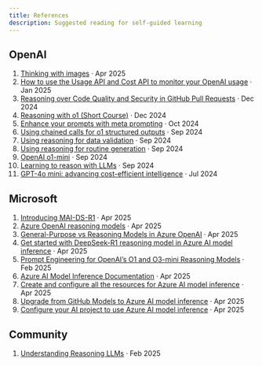 ```yaml
---
title: References
description: Suggested reading for self-guided learning
---
```


## OpenAI 

1. [Thinking with images](https://openai.com/index/thinking-with-images/) · Apr 2025
1. [How to use the Usage API and Cost API to monitor your OpenAI usage](https://cookbook.openai.com/examples/completions_usage_api) · Jan 2025
1. [Reasoning over Code Quality and Security in GitHub Pull Requests](https://cookbook.openai.com/examples/third_party/code_quality_and_security_scan_with_github_actions) · Dec 2024
1. [Reasoning with o1 (Short Course)](https://www.deeplearning.ai/short-courses/reasoning-with-o1/) · Dec 2024
1. [Enhance your prompts with meta prompting](https://cookbook.openai.com/examples/enhance_your_prompts_with_meta_prompting) · Oct 2024
1. [Using chained calls for o1 structured outputs](https://cookbook.openai.com/examples/o1/using_chained_calls_for_o1_structured_outputs) · Sep 2024
1. [Using reasoning for data validation](https://cookbook.openai.com/examples/o1/using_reasoning_for_data_validation) · Sep 2024
1. [Using reasoning for routine generation](https://cookbook.openai.com/examples/o1/using_reasoning_for_routine_generation) · Sep 2024
1. [OpenAI o1-mini](https://openai.com/index/openai-o1-mini-advancing-cost-efficient-reasoning/) · Sep 2024
1. [Learning to reason with LLMs](https://openai.com/index/learning-to-reason-with-llms/) · Sep 2024
1. [GPT-4o mini: advancing cost-efficient intelligence](https://openai.com/index/gpt-4o-mini-advancing-cost-efficient-intelligence/) · Jul 2024


## Microsoft

1. [Introducing MAI-DS-R1](https://techcommunity.microsoft.com/blog/machinelearningblog/introducing-mai-ds-r1/4405076) · Apr 2025
1. [Azure OpenAI reasoning models](https://learn.microsoft.com/en-us/azure/ai-services/openai/how-to/reasoning?tabs=python-secure%2Cpy) · Apr 2025
1. [General-Purpose vs Reasoning Models in Azure OpenAI](https://techcommunity.microsoft.com/blog/azure-ai-services-blog/general-purpose-vs-reasoning-models-in-azure-openai/4403091) · Apr 2025
1. [Get started with DeepSeek-R1 reasoning model in Azure AI model inference](https://learn.microsoft.com/en-us/azure/ai-foundry/model-inference/tutorials/get-started-deepseek-r1?context=%2Fazure%2Fai-foundry%2Fcontext%2Fcontext&tabs=python) · Apr 2025
1. [Prompt Engineering for OpenAI’s O1 and O3-mini Reasoning Models](https://techcommunity.microsoft.com/blog/azure-ai-services-blog/prompt-engineering-for-openai%E2%80%99s-o1-and-o3-mini-reasoning-models/4374010) · Feb 2025
1. [Azure AI Model Inference Documentation](https://learn.microsoft.com/en-us/azure/ai-foundry/model-inference/) · Apr 2025
1. [Create and configure all the resources for Azure AI model inference](https://learn.microsoft.com/en-us/azure/ai-foundry/model-inference/how-to/quickstart-create-resources?pivots=programming-language-bicep) · Apr 2025
1. [Upgrade from GitHub Models to Azure AI model inference](https://learn.microsoft.com/en-us/azure/ai-foundry/model-inference/how-to/quickstart-github-models?tabs=python) · Apr 2025
1. [Configure your AI project to use Azure AI model inference](https://learn.microsoft.com/en-us/azure/ai-foundry/model-inference/how-to/quickstart-ai-project?tabs=python) · Apr 2025

## Community

1. [Understanding Reasoning LLMs](https://magazine.sebastianraschka.com/p/understanding-reasoning-llms) · Feb 2025